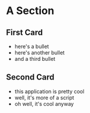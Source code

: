# A Section

## First Card

- here's a bullet
- here's another bullet
- and a third bullet

## Second Card

- this application is pretty cool
- well, it's more of a script
- oh well, it's cool anyway
